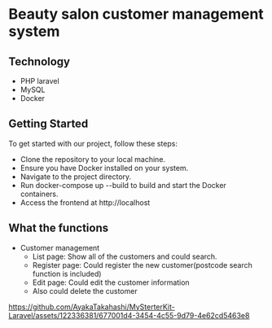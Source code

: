 # Beauty salon customer management system

## Technology
- PHP laravel
- MySQL
- Docker

## Getting Started
To get started with our project, follow these steps:

- Clone the repository to your local machine.
- Ensure you have Docker installed on your system.
- Navigate to the project directory.
- Run docker-compose up --build to build and start the Docker containers.
- Access the frontend at http://localhost

## What the functions
- Customer management
  - List page: Show all of the customers and could search.
  - Register page: Could register the new customer(postcode search function is included)
  - Edit page: Could edit the customer information
  - Also could delete the customer
  
https://github.com/AyakaTakahashi/MySterterKit-Laravel/assets/122336381/677001d4-3454-4c55-9d79-4e62cd5463e8

